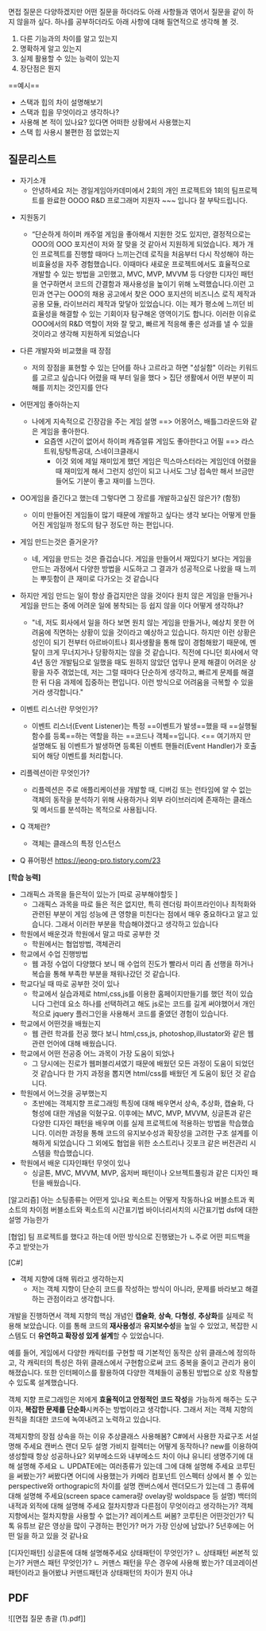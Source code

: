 면접 질문은 다양하겠지만 어떤 질문을 하더라도 아래 사항들과 엮어서 질문을 같이 하지 않을까 싶다.
하나를 공부하더라도 아래 사항에 대해 필연적으로 생각해 볼 것.

1. 다른 기능과의 차이를 알고 있는지
2. 명확하게 알고 있는지
3. 실제 활용할 수 있는 능력이 있는지
4. 장단점은 뭔지

==예시==
* 스택과 힙의 차이 설명해보기
* 스택과 힙을 무엇이라고 생각하나?
* 사용해 본 적이 있나요? 있다면 어떠한 상황에서 사용했는지
* 스택 힙 사용시 불편한 점 없었는지


## 질문리스트

- 자기소개 
	- 안녕하세요 저는 경일게임아카데미에서 2회의 개인 프로젝트와 1회의 팀프로젝트를 완료한 OOOO R&D 프로그래머 지원자 ~~~ 입니다 잘 부탁드립니다.
* 지원동기
	* “단순하게 하이퍼 캐주얼 게임을 좋아해서 지원한 것도 있지만, 결정적으로는 OOO의 OOO 포지션이 저와 잘 맞을 것 같아서 지원하게 되었습니다. 제가 개인 프로젝트를 진행할 때마다 느끼는건데 로직을 처음부터 다시 작성해야 하는 비효율성을 자주 경험했습니다. 이때마다 새로운 프로젝트에서도 효율적으로 개발할 수 있는 방법을 고민했고, MVC, MVP, MVVM 등 다양한 디자인 패턴을 연구하면서 코드의 간결함과 재사용성을 높이기 위해 노력했습니다.이런 고민과 연구는 OOO의 채용 공고에서 찾은 OOO 포지션의 비즈니스 로직 제작과 공용 모듈, 라이브러리 제작과 맞닿아 있었습니다. 이는 제가 평소에 느끼던 비효율성을 해결할 수 있는 기회이자 탐구해온 영역이기도 합니다. 이러한 이유로 OOO에서의 R&D 역할이 저와 잘 맞고, 빠르게 적응해 좋은 성과를 낼 수 있을 것이라고 생각해 지원하게 되었습니다
* 다른 개발자와 비교했을 때 장점
	* 저의 장점을 표현할 수 있는 단어를 하나 고르라고 하면 "성실함" 이라는 키워드를 고르고 싶습니다 
	  어렸을 때 부터 일을 했다 > 집단 생활에서 어떤 부분이 피해를 끼치는 것인지를 안다
* 어떤게임 좋아하는지 
	* 나에게 지속적으로 긴장감을 주는 게임 설명 ==> 어몽어스, 배틀그라운드와 같은 게임을 좋아한다.
		* 요즘엔 시간이 없어서 하이퍼 캐쥬얼류 게임도 좋아한다고 어필 ==> 라스트워,탕탕특공대, 스네이크클래시
			* 이것 외에 제일 재미있게 했던 게임은 믹스마스터라는 게임인데 어렸을 때 재미있게 해서 그런지 성인이 되고 나서도 그냥 접속만 해서 브금만 들어도 기분이 좋고 재미를 느낀다.

* OO게임을 즐긴다고 했는데 그렇다면 그 장르를 개발하고싶진 않은가? (함정)
	* 이미 만들어진 게임들이 많기 때문에 개발하고 싶다는 생각 보다는 어떻게 만들어진 게임일까 정도의 탐구 정도만 하는 편입니다.
* 게임 만드는것은 즐거운가?
	* 네, 게임을 만드는 것은 즐겁습니다. 게임을 만들어서 재밌다기 보다는 게임을 만드는 과정에서 다양한 방법을 시도하고 그 결과가 성공적으로 나왔을 때 느끼는 뿌듯함이 큰 재미로 다가오는 것 같습니다
* 하지만 게임 만드는 일이 항상 즐겁지만은 않을 것이다 원치 않은 게임을 만들거나 게임을 만드는 중에 어려운 일에 봉착되는 등 쉽지 않을 이다 어떻게 생각하냐? 
	* "네, 저도 회사에서 일을 하다 보면 원치 않는 게임을 만들거나, 예상치 못한 어려움에 직면하는 상황이 있을 것이라고 예상하고 있습니다. 하지만 이런 상황은 성인이 되기 전부터 아르바이트나 회사생활을 통해 많이 경험해왔기 때문에, 멘탈이 크게 무너지거나 당황하지는 않을 것 같습니다. 직전에 다니던 회사에서 약 4년 동안 개발팀으로 일했을 때도 원하지 않았던 업무나 문제 해결이 어려운 상황을 자주 겪었는데, 저는 그럴 때마다 단순하게 생각하고, 빠르게 문제를 해결한 뒤 다음 과제에 집중하는 편입니다. 이런 방식으로 어려움을 극복할 수 있을 거라 생각합니다."

* 이벤트 리스너란 무엇인가?
	* 이벤트 리스너(Event Listener)는 특정 ==이벤트가 발생==했을 때 ==실행될 함수를 등록==하는 역할을 하는 ==코드나 객체==입니다.  <== 여기까지 만 설명해도 됨
	  이벤트가 발생하면 등록된 이벤트 핸들러(Event Handler)가 호출되어 해당 이벤트를 처리합니다.
* 리플렉션이란 무엇인가?
	* 리플렉션은 주로 애플리케이션을 개발할 때, 디버깅 또는 런타임에 알 수 없는 객체의 동작을 분석하기 위해 사용하거나 외부 라이브러리에 존재하는 클래스 및 메서드를 분석하는 목적으로 사용됩니다.
* Q 객체란?
	* 객체는 클래스의 특정 인스턴스
* Q 퓨어펑션 https://jeong-pro.tistory.com/23

**[학습 능력]**
* 그래픽스 과목을 들은적이 있는가 [따로 공부해야할듯 ]
	* 그래픽스 과목을 따로 들은 적은 없지만, 특히 렌더링 파이프라인이나 최적화와 관련된 부분이 게임 성능에 큰 영향을 미친다는 점에서 매우 중요하다고 알고 있습니다. 그래서 이러한 부분을 학습해야겠다고 생각하고 있습니다
* 학원에서 배운것과 학원에서 말고 따로 공부한 것
	* 학원에서는 협업방법, 객체관리
* 학교에서 수업 진행방법
	* 웹 과정 수업이 다양했다 보니 매 수업의 진도가 빨라서 미리 좀 선행을 하거나 복습을 통해 부족한 부분을 채워나갔던 것 같습니다. 
* 학교다닐 때 따로 공부한 것이 있나
	* 학교에서 실습과제로 html,css,js를 이용한 홈페이지만들기를 했던 적이 있습니다 그런데 요소 하나를 선택하려고 해도 js로는 코드를 길게 써야했어서 개인적으로 jquery 플러그인을 사용해서 코드를 줄였던 경험이 있습니다.
* 학교에서 어떤것을 배웠는지
	* 웹 관련 학과를 전공 했다 보니 html,css,js, photoshop,illustator와 같은 웹 관련 언어에 대해 배웠습니다.
* 학교에서 어떤 전공중 어느 과목이 가장 도움이 되었나
	* 그 당시에는 진로가 웹퍼블리셔였기 때문에 배웠던 모든 과정이 도움이 되었던 것 같습니다 한 가지 과정을 뽑지면 html/css를 배웠던 게 도움이 됬던 것 같습니다.
* 학원에서 어느것을 공부했는지
	* 초반에는 객체지향 프로그래밍 특징에 대해 배우면서 상속, 추상화, 캡슐화, 다형성에 대한 개념을 익혔구요. 이후에는 MVC, MVP, MVVM, 싱글톤과 같은 다양한 디자인 패턴을 배우며 이를 실제 프로젝트에 적용하는 방법을 학습했습니다. 이러한 과정을 통해 코드의 유지보수성과 확장성을 고려한 구조 설계를 이해하게 되었습니다 그 외에도 협업을 위한 소스트리나 깃포크 같은 버전관리 시스템을 학습했습니다. 
* 학원에서 배운 디자인패턴 무엇이 있나
	* 싱글톤, MVC, MVVM, MVP, 옵저버 패턴이나 오브젝트풀링과 같은 디자인 패턴을 배웠습니다.

[알고리즘]
아는 소팅종류는 어떤게 있나요
퀵소트는 어떻게 작동하나요
버블소트과 퀵소트의 차이점
버블소트와 퀵소트의 시간표기법
바이너리서치의 시간표기법
dsf에 대한 설명 가능한가

[협업]
팀 프로젝트를 했다고 하는데 어떤 방식으로 진행됐는가
ㄴ주로 어떤 피드백을 주고 받앗는가



[C#]
* 객체 지향에 대해 뭐라고 생각하는지
	* 저는 객체 지향이 단순히 코드를 작성하는 방식이 아니라, 문제를 바라보고 해결하는 관점이라고 생각합니다.

개발을 진행하면서 객체 지향의 핵심 개념인 **캡슐화**, **상속**, **다형성**, **추상화**를 실제로 적용해 보았습니다. 이를 통해 코드의 **재사용성**과 **유지보수성**을 높일 수 있었고, 복잡한 시스템도 더 **유연하고 확장성 있게 설계**할 수 있었습니다.

예를 들어, 게임에서 다양한 캐릭터를 구현할 때 기본적인 동작은 상위 클래스에 정의하고, 각 캐릭터의 특성은 하위 클래스에서 구현함으로써 코드 중복을 줄이고 관리가 용이해졌습니다. 또한 인터페이스를 활용하여 다양한 객체들이 공통된 방법으로 상호 작용할 수 있도록 설계했습니다.

객체 지향 프로그래밍은 저에게 **효율적이고 안정적인 코드 작성**을 가능하게 해주는 도구이자, **복잡한 문제를 단순화**시켜주는 방법이라고 생각합니다. 그래서 저는 객체 지향의 원칙을 최대한 코드에 녹여내려고 노력하고 있습니다.

객체지향의 장점
상속을 하는 이유
추상클래스 사용해봄?
C#에서 사용한 자료구조 서설명해 주세요
캔버스 랜더 모두 설명
가비지 컬렉터는 어떻게 동작하나?
new를 이용하여 생성할때 항상 성공하나요? 
외부메소드와 내부메소드 차이 아냐
유니티 생명주기에 대해  설명해 주세요
ㄴ UPDATE에는 여러종류가 있는데 그에 대해 설명해 주세요
코루틴을 써봤는가? 써봤다면 어디에 사용했는가
카메라 컴포넌트 인스펙터 상에서 볼 수 있는 perspective와 orthograpic의 차이를 설명
캔버스에서 렌더모드가 있는데 그 종류에 대해 설명해 주세요(screen space camera랑 ovelay랑 woldspace 등 설명)
백터의 내적과 외적에 대해 설명해 주세요
절차지향과 다른점이 무엇이라고 생각하는가? 객체지향에서는 절차지향을 사용할 수 없는가?
레이케스트 써봄?
코루틴은 어떤것인가?
틱톡 유튜브 같은 영상을 많이 구경하는 편인가? 머가 가장 인상에 남았나?
5년후에는 어떤 일을 하고 있을 것 같나요

[디자인패턴]
싱글톤에 대해 설명해주세요
상태패턴이 무엇인가?
ㄴ 상태패턴 써본적 있는가?
커맨스 패턴 무엇인가?
ㄴ 커맨스 패턴을 무슨 경우에 사용해 봤는가?
데코레이션 패턴이라고 들어봤냐
커맨드패턴과 상태패턴의 차이가 뭔지 아냐






## PDF
![[면접 질문 총괄 (1).pdf]]